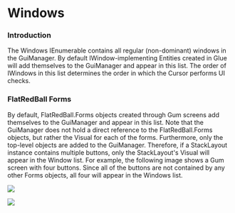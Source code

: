 # Windows

### Introduction

The Windows IEnumerable contains all regular (non-dominant) windows in the GuiManager. By default IWindow-implementing Entities created in Glue will add themselves to the GuiManager and appear in this list. The order of IWindows in this list determines the order in which the Cursor performs UI checks.

### FlatRedBall Forms

By default, FlatRedBall.Forms objects created through Gum screens add themselves to the GuiManager and appear in this list. Note that the GuiManager does not hold a direct reference to the FlatRedBall.Forms objects, but rather the Visual for each of the forms. Furthermore, only the top-level objects are added to the GuiManager. Therefore, if a StackLayout instance contains multiple buttons, only the StackLayout's Visual will appear in the Window list. For example, the following image shows a Gum screen with four buttons. Since all of the buttons are not contained by any other Forms objects, all four will appear in the Windows list.

![](../../../../.gitbook/assets/2022-04-img\_6255c9462f5c1.png)

![](../../../../.gitbook/assets/2022-04-img\_6255ca1fe8fae.png)
